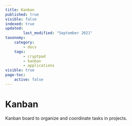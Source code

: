 ```yaml
---
title: Kanban
published: true
visible: false
indexed: true
updated:
        last_modified: "September 2021"
taxonomy:
    category:
        - docs
    tags:
        - cryptpad
        - kanban
        - applications
visible: true
page-toc:
    active: false
---
```


# Kanban

Kanban board to organize and coordinate tasks in projects.
